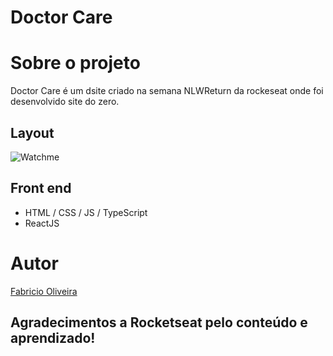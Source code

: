 # Doctor Care

# Sobre o projeto

Doctor Care é um dsite criado na semana NLWReturn da rockeseat onde foi desenvolvido site do zero.

## Layout
![Watchme](https://github.com/FabricioOliveira1/readMe--model/blob/main/assets/wacthme.jpg)

## Front end
- HTML / CSS / JS / TypeScript
- ReactJS

# Autor

[Fabricio Oliveira](https://www.linkedin.com/in/fabricioliveira-1/)

## Agradecimentos a Rocketseat pelo conteúdo e aprendizado!
